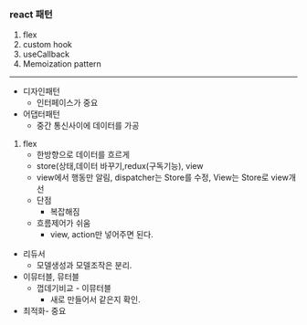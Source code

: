 ### react 패턴
1. flex
2. custom hook
3. useCallback
4. Memoization pattern

---
- 디자인패턴
    - 인터페이스가 중요
- 어댑터패턴
    - 중간 통신사이에 데이터를 가공

1. flex
    - 한방향으로 데이터를 흐르게
    - store(상태,데이터 바꾸기,redux(구독기능), view
    - view에서 행동만 알림, dispatcher는 Store를 수정, View는 Store로 view개선
    - 단점
        - 복잡해짐
    - 흐름제어가 쉬움
        - view, action만 넣어주면 된다.
- 리듀서
    - 모델생성과 모델조작은 분리.
- 이뮤터블, 뮤터블
    - 껍데기비교 - 이뮤터블
        - 새로 만들어서 같은지 확인.
- 최적화- 중요
